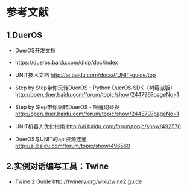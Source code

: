 # 参考文献
## 1.DuerOS

 - DuerOS开发文档
 - https://dueros.baidu.com/didp/doc/index
   
 - UNIT技术文档
   http://ai.baidu.com/docs#/UNIT-guide/top
   
 - Step by Step带你玩转DuerOS - Python DuerOS SDK（树莓派版）
   http://open.duer.baidu.com/forum/topic/show/244796?pageNo=1
   
 - Step by Step带你玩转DuerOS - 唤醒词替换
   http://open.duer.baidu.com/forum/topic/show/244879?pageNo=1
   
 - UNIT机器人优化指南
   http://ai.baidu.com/forum/topic/show/492570
   
 - DuerOS与UNIT的api资源连通
   http://ai.baidu.com/forum/topic/show/496560

## 2.实例对话编写工具：Twine

 - Twine 2 Guide
    http://twinery.org/wiki/twine2:guide


